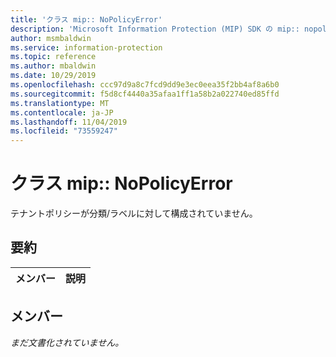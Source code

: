 ```yaml
---
title: 'クラス mip:: NoPolicyError'
description: 'Microsoft Information Protection (MIP) SDK の mip:: nopolicyerror クラスについて説明します。'
author: msmbaldwin
ms.service: information-protection
ms.topic: reference
ms.author: mbaldwin
ms.date: 10/29/2019
ms.openlocfilehash: ccc97d9a8c7fcd9dd9e3ec0eea35f2bb4af8a6b0
ms.sourcegitcommit: f5d8cf4440a35afaa1ff1a58b2a022740ed85ffd
ms.translationtype: MT
ms.contentlocale: ja-JP
ms.lasthandoff: 11/04/2019
ms.locfileid: "73559247"
---
```

# <a name="class-mipnopolicyerror"></a>クラス mip:: NoPolicyError 
テナントポリシーが分類/ラベルに対して構成されていません。
  
## <a name="summary"></a>要約
 メンバー                        | 説明                                
--------------------------------|---------------------------------------------
  
## <a name="members"></a>メンバー
_まだ文書化されていません。_

